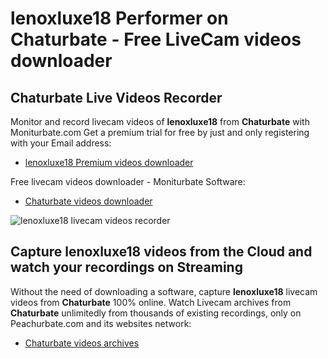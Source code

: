 # lenoxluxe18 Performer on Chaturbate - Free LiveCam videos downloader

## Chaturbate Live Videos Recorder

Monitor and record livecam videos of **lenoxluxe18** from **Chaturbate** with Moniturbate.com
Get a premium trial for free by just and only registering with your Email address:
* [lenoxluxe18 Premium videos downloader](https://moniturbate.com/request-demo-licence-key.html)

Free livecam videos downloader - Moniturbate Software:
* [Chaturbate videos downloader](https://moniturbate.com/moniturbate-download-software.html)

![lenoxluxe18 livecam videos recorder](https://peachurnet.com/templates/moniturbate-software.png)


## Capture lenoxluxe18 videos from the Cloud and watch your recordings on Streaming

Without the need of downloading a software, capture **lenoxluxe18** livecam videos from **Chaturbate** 100% online.
Watch Livecam archives from **Chaturbate** unlimitedly from thousands of existing recordings, only on Peachurbate.com and its websites network:
* [Chaturbate videos archives](https://peachurnet.com/)